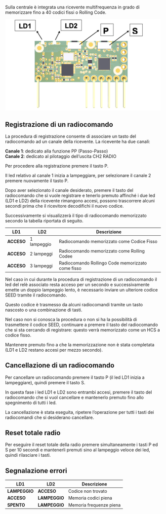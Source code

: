 Sulla centrale è integrata una ricevente multifrequenza in grado di memorizzare fino a 40 codici fissi o Rolling Code.

![alt Collegamento](../assets/moduloRF.png "Collegamento")

## **Registrazione di un radiocomando**

La procedura di registrazione consente di associare un tasto del radiocomando ad un canale della ricevente.
La ricevente ha due canali: 

**Canale 1**: dedicato alla funzione PP (Passo-Passo)<br>
**Canale 2**: dedicato al pilotaggio dell’uscita CH2 RADIO

Per procedere alla registrazione premere il tasto P. 

Il led relativo al canale 1 inizia a lampeggiare, per selezionare il canale 2 premere nuovamente il tasto P.

Dopo aver selezionato il canale desiderato, premere il tasto del radiocomando che si vuole registrare e tenerlo premuto affinché i due led (LD1 e LD2) della ricevente rimangono accesi, possono trascorrere alcuni secondi prima che il ricevitore decodifichi il nuovo codice.

Successivamente si visualizzerà il tipo di radiocomando memorizzato secondo la tabella riportata di seguito.

| LD1 | LD2 | Descrizione |
| - | - | - |
| **ACCESO** | 1 lampeggio | Radiocomando memorizzato come Codice Fisso |
| **ACCESO** | 2 lampeggi | Radiocomando memorizzato come Rolling Codee |
| **ACCESO** | 3 lampeggi | Radiocomando Rollingo Code memorizzato come fisso |

Nel caso in cui durante la procedura di registrazione di un radiocomando il led del relè associato resta acceso per un secondo e successivamente emette un doppio lampeggio lento, è necessario inviare un ulteriore codice SEED tramite il radiocomando. 

Questo codice è trasmesso da alcuni radiocomandi tramite un tasto nascosto o una combinazione di tasti. 

Nel caso non si conosca la procedura o non si ha la possibilità di trasmettere il codice SEED, continuare a premere il tasto del radiocomando che si sta cercando di registrare: questo verrà memorizzato come un HCS a codice fisso.

Mantenere premuto fino a che la memorizzazione non è stata completata (LD1 e LD2 restano accesi per mezzo secondo).

## **Cancellazione di un radiocomando**

Per cancellare un radiocomando premere il tasto P (il led LD1 inizia a lampeggiare), quindi premere il tasto S.

In questa fase i led LD1 e LD2 sono entrambi accesi, premere il tasto del radiocomando che si vuol cancellare e mantenerlo premuto fino allo spegnimento di tutti i led. 

La cancellazione è stata eseguita, ripetere l’operazione per tutti i tasti dei radiocomandi che si desiderano cancellare.

## **Reset totale radio**

Per eseguire il reset totale della radio premere simultaneamente i tasti P ed S per 10 secondi e mantenerli premuti sino al lampeggio veloce dei led, quindi rilasciare i tasti.

## **Segnalazione errori**

| LD1 | LD2 | Descrizione |
| - | - | - |
| **LAMPEGGIO** | **ACCESO** | Codice non trovato |
| **ACCESO** | **LAMPEGGIO** | Memoria codici piena |
| **SPENTO** | **LAMPEGGIO** | Memoria frequenze piena |